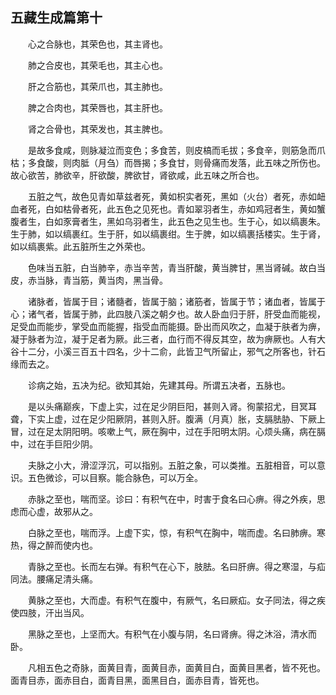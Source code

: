 ## 五藏生成篇第十


&emsp;&emsp;心之合脉也，其荣色也，其主肾也。

&emsp;&emsp;肺之合皮也，其荣毛也，其主心也。

&emsp;&emsp;肝之合筋也，其荣爪也，其主肺也。

&emsp;&emsp;脾之合肉也，其荣唇也，其主肝也。

&emsp;&emsp;肾之合骨也，其荣发也，其主脾也。

&emsp;&emsp;是故多食咸，则脉凝泣而变色；多食苦，则皮槁而毛拔；多食辛，则筋急而爪枯；多食酸，则肉胝（月刍）而唇揭；多食甘，则骨痛而发落，此五味之所伤也。故心欲苦，肺欲辛，肝欲酸，脾欲甘，肾欲咸，此五味之所合也。

&emsp;&emsp;五脏之气，故色见青如草兹者死，黄如枳实者死，黑如（火台）者死，赤如衄血者死，白如枯骨者死，此五色之见死也。青如翠羽者生，赤如鸡冠者生，黄如蟹腹者生，白如豕膏者生，黑如乌羽者生，此五色之见生也。生于心，如以缟裹朱。生于肺，如以缟裹红。生于肝，如以缟裹绀。生于脾，如以缟裹括楼实。生于肾，如以缟裹紫。此五脏所生之外荣也。

&emsp;&emsp;色味当五脏，白当肺辛，赤当辛苦，青当肝酸，黄当脾甘，黑当肾碱。故白当皮，赤当脉，青当筋，黄当肉，黑当骨。

&emsp;&emsp;诸脉者，皆属于目；诸髓者，皆属于脑；诸筋者，皆属于节；诸血者，皆属于心；诸气者，皆属于肺，此四肢八溪之朝夕也。故人卧血归于肝，肝受血而能视，足受血而能步，掌受血而能握，指受血而能摄。卧出而风吹之，血凝于肤者为痹，凝于脉者为泣，凝于足者为厥。此三者，血行而不得反其空，故为痹厥也。人有大谷十二分，小溪三百五十四名，少十二俞，此皆卫气所留止，邪气之所客也，针石缘而去之。

&emsp;&emsp;诊病之始，五决为纪。欲知其始，先建其母。所谓五决者，五脉也。

&emsp;&emsp;是以头痛巅疾，下虚上实，过在足少阴巨阳，甚则入肾。徇蒙招尤，目冥耳聋，下实上虚，过在足少阳厥阴，甚则入肝。腹满（月真）胀，支膈胠胁、下厥上冒，过在足太阴阳明。咳嗽上气，厥在胸中，过在手阳明太阴。心烦头痛，病在膈中，过在手巨阳少阴。

&emsp;&emsp;夫脉之小大，滑涩浮沉，可以指别。五脏之象，可以类推。五脏相音，可以意识。五色微诊，可以目察。能合脉色，可以万全。

&emsp;&emsp;赤脉之至也，喘而坚。诊曰：有积气在中，时害于食名曰心痹。得之外疾，思虑而心虚，故邪从之。

&emsp;&emsp;白脉之至也，喘而浮。上虚下实，惊，有积气在胸中，喘而虚。名曰肺痹。寒热，得之醉而使内也。

&emsp;&emsp;青脉之至也。长而左右弹。有积气在心下，肢胠。名曰肝痹。得之寒湿，与疝同法。腰痛足清头痛。

&emsp;&emsp;黄脉之至也，大而虚。有积气在腹中，有厥气，名曰厥疝。女子同法，得之疾使四肢，汗出当风。

&emsp;&emsp;黑脉之至也，上坚而大。有积气在小腹与阴，名曰肾痹。得之沐浴，清水而卧。

&emsp;&emsp;凡相五色之奇脉，面黄目青，面黄目赤，面黄目白，面黄目黑者，皆不死也。面青目赤，面赤目白，面青目黑，面黑目白，面赤目青，皆死也。

